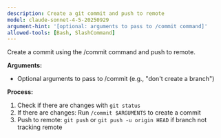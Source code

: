 ```yaml
---
description: Create a git commit and push to remote
model: claude-sonnet-4-5-20250929
argument-hint: '[optional: arguments to pass to /commit command]'
allowed-tools: [Bash, SlashCommand]
---
```


Create a commit using the /commit command and push to remote.

**Arguments:**

- Optional arguments to pass to /commit (e.g., "don't create a branch")

**Process:**

1. Check if there are changes with `git status`
2. If there are changes: Run `/commit $ARGUMENTS` to create a commit
3. Push to remote: `git push` or `git push -u origin HEAD` if branch not tracking remote
